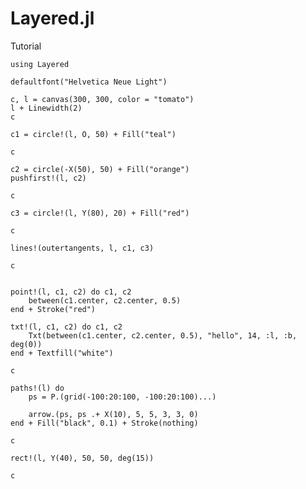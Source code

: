 # Layered.jl

Tutorial

```@example tut
using Layered

defaultfont("Helvetica Neue Light")

c, l = canvas(300, 300, color = "tomato")
l + Linewidth(2)
c
```

```@example tut
c1 = circle!(l, O, 50) + Fill("teal")

c
```

```@example tut
c2 = circle(-X(50), 50) + Fill("orange")
pushfirst!(l, c2)

c
```

```@example tut
c3 = circle!(l, Y(80), 20) + Fill("red")

c
```

```@example tut
lines!(outertangents, l, c1, c3)

c
```

```@example tut

point!(l, c1, c2) do c1, c2
    between(c1.center, c2.center, 0.5)
end + Stroke("red")

txt!(l, c1, c2) do c1, c2
    Txt(between(c1.center, c2.center, 0.5), "hello", 14, :l, :b, deg(0))
end + Textfill("white")

c
```

```@example tut
paths!(l) do
    ps = P.(grid(-100:20:100, -100:20:100)...)

    arrow.(ps, ps .+ X(10), 5, 5, 3, 3, 0)
end + Fill("black", 0.1) + Stroke(nothing)

c
```

```@example tut
rect!(l, Y(40), 50, 50, deg(15))

c
```



